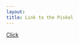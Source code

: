 ```yaml
---
layout:
title: Link to the Piskel
---
```


[Click](http://www.piskelapp.com/p/agxzfnBpc2tlbC1hcHByEwsSBlBpc2tlbBiAgIDy_rPTCgw/view)
